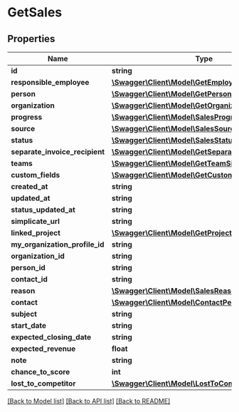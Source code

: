# GetSales

## Properties

 Name                           | Type                                                                                    | Description | Notes      
--------------------------------|-----------------------------------------------------------------------------------------|-------------|------------
 **id**                         | **string**                                                                              |             | [optional] 
 **responsible_employee**       | [**\Swagger\Client\Model\GetEmployeeSimple**](GetEmployeeSimple.md)                     |             | [optional] 
 **person**                     | [**\Swagger\Client\Model\GetPersonSimple**](GetPersonSimple.md)                         |             | [optional] 
 **organization**               | [**\Swagger\Client\Model\GetOrganizationSimple**](GetOrganizationSimple.md)             |             | [optional] 
 **progress**                   | [**\Swagger\Client\Model\SalesProgress**](SalesProgress.md)                             |             | [optional] 
 **source**                     | [**\Swagger\Client\Model\SalesSource**](SalesSource.md)                                 |             | [optional] 
 **status**                     | [**\Swagger\Client\Model\SalesStatus**](SalesStatus.md)                                 |             | [optional] 
 **separate_invoice_recipient** | [**\Swagger\Client\Model\GetSeparateInvoiceRecipient**](GetSeparateInvoiceRecipient.md) |             | [optional] 
 **teams**                      | [**\Swagger\Client\Model\GetTeamSimple[]**](GetTeamSimple.md)                           |             | [optional] 
 **custom_fields**              | [**\Swagger\Client\Model\GetCustomField[]**](GetCustomField.md)                         |             | [optional] 
 **created_at**                 | **string**                                                                              |             | [optional] 
 **updated_at**                 | **string**                                                                              |             | [optional] 
 **status_updated_at**          | **string**                                                                              |             | [optional] 
 **simplicate_url**             | **string**                                                                              |             | [optional] 
 **linked_project**             | [**\Swagger\Client\Model\GetProjectSimple**](GetProjectSimple.md)                       |             | [optional] 
 **my_organization_profile_id** | **string**                                                                              |             | [optional] 
 **organization_id**            | **string**                                                                              |             | [optional] 
 **person_id**                  | **string**                                                                              |             | [optional] 
 **contact_id**                 | **string**                                                                              |             | [optional] 
 **reason**                     | [**\Swagger\Client\Model\SalesReason**](SalesReason.md)                                 |             | [optional] 
 **contact**                    | [**\Swagger\Client\Model\ContactPerson**](ContactPerson.md)                             |             | [optional] 
 **subject**                    | **string**                                                                              |             | [optional] 
 **start_date**                 | **string**                                                                              |             | [optional] 
 **expected_closing_date**      | **string**                                                                              |             | [optional] 
 **expected_revenue**           | **float**                                                                               |             | [optional] 
 **note**                       | **string**                                                                              |             | [optional] 
 **chance_to_score**            | **int**                                                                                 |             | [optional] 
 **lost_to_competitor**         | [**\Swagger\Client\Model\LostToCompetitor**](LostToCompetitor.md)                       |             | [optional] 

[[Back to Model list]](../README.md#documentation-for-models) [[Back to API list]](../README.md#documentation-for-api-endpoints) [[Back to README]](../README.md)


